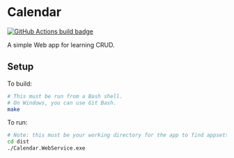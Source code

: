 # Calendar

[![GitHub Actions build badge](https://github.com/brcrista/Calendar/workflows/CI/badge.svg)](https://github.com/brcrista/Calendar/actions?query=workflow%3ACI)

A simple Web app for learning CRUD.

## Setup

To build:

```bash
# This must be run from a Bash shell.
# On Windows, you can use Git Bash.
make
```

To run:

```bash
# Note: this must be your working directory for the app to find appsettings.json
cd dist
./Calendar.WebService.exe
```